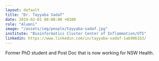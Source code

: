 ```yaml
---
layout: default
title: "Dr. Tayyaba Sadaf"
date: 2019-02-01 00:00:00 +0100
role: "Alumni"
image: "/assets/img/people/tayyaba-sadaf.jpg"
institute: "Bioinformatics Cluster Center of Inflammation/UTS"
linkedin: https://www.linkedin.com/in/tayyaba-sadaf-1ab9061b3/
---
```

Former PhD student and Post Doc that is now working for NSW Health.
